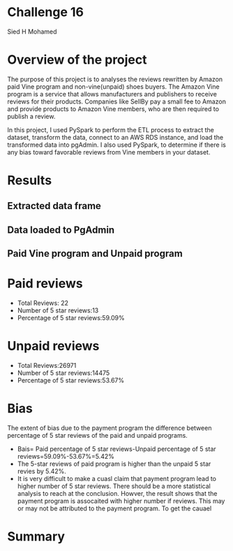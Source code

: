 # Challenge 16
Sied H Mohamed

# Overview of the project 
The purpose of this project is to analyses the reviews rewritten by Amazon paid Vine program and non-vine(unpaid) shoes buyers. The Amazon Vine program is a service that allows manufacturers and publishers to receive reviews for their products. Companies like SellBy pay a small fee to Amazon and provide products to Amazon Vine members, who are then required to publish a review.

In this project, I used PySpark to perform the ETL process to extract the dataset, transform the data, connect to an AWS RDS instance, and load the transformed data into pgAdmin. I also used PySpark, to determine if there is any bias toward favorable reviews from Vine members in your dataset. 

# Results
## Extracted data frame

## Data loaded to PgAdmin

## Paid Vine program and Unpaid program

# Paid reviews
-	Total Reviews: 22
-	Number of 5 star reviews:13
-	Percentage of  5 star reviews:59.09%
# Unpaid reviews
-	Total Reviews:26971
-	Number of 5 star reviews:14475
-	Percentage of  5 star reviews:53.67%

# Bias
The extent of bias due to the payment program the difference between percentage of  5 star reviews of the paid and unpaid programs. 
- Bais= Paid percentage of  5 star reviews-Unpaid percentage of  5 star reviews=59.09%-53.67%=5.42%
- The 5-star reviews of paid program is higher than the unpaid 5 star revies by 5.42%. 
- It is very difficult to make a cuasl claim that payment program lead to higher number of 5 star reviews. There should be a more statistical analysis to reach at the conclusion. Howver, the result shows that the payment program is assocaited with higher number if reviews. 
This may or may not be attributed to the payment program. To get the cauael 
# Summary
